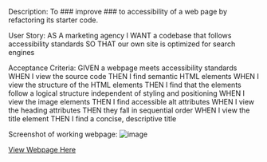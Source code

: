 Description:
To ### improve ###  to accessibility of a web page by refactoring its starter code.

User Story:
AS A marketing agency
I WANT a codebase that follows accessibility standards
SO THAT our own site is optimized for search engines

Acceptance Criteria:
GIVEN a webpage meets accessibility standards
WHEN I view the source code
THEN I find semantic HTML elements
WHEN I view the structure of the HTML elements
THEN I find that the elements follow a logical structure independent of styling and positioning
WHEN I view the image elements
THEN I find accessible alt attributes
WHEN I view the heading attributes
THEN they fall in sequential order
WHEN I view the title element
THEN I find a concise, descriptive title

Screenshot of working webpage:
![image](https://user-images.githubusercontent.com/71037699/102028043-b574ea80-3d6d-11eb-850b-ccc63ba8768a.png)

[View Webpage Here](https://fthompson24.github.io/Horiseon/)
